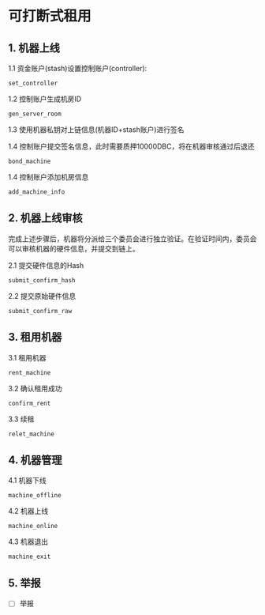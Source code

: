 # 可打断式租用

## 1. 机器上线

1.1 资金账户(stash)设置控制账户(controller):

`set_controller`

1.2 控制账户生成机房ID

`gen_server_room`

1.3 使用机器私钥对上链信息(机器ID+stash账户)进行签名

1.4 控制账户提交签名信息，此时需要质押10000DBC，将在机器审核通过后退还

`bond_machine`

1.4 控制账户添加机房信息

`add_machine_info`

## 2. 机器上线审核

完成上述步骤后，机器将分派给三个委员会进行独立验证。在验证时间内，委员会可以审核机器的硬件信息，并提交到链上。

2.1 提交硬件信息的Hash

`submit_confirm_hash`

2.2 提交原始硬件信息

`submit_confirm_raw`

## 3. 租用机器

3.1 租用机器

`rent_machine`

3.2 确认租用成功

`confirm_rent`

3.3 续租

`relet_machine`

## 4. 机器管理

4.1 机器下线

`machine_offline`

4.2 机器上线

`machine_online`

4.3 机器退出

`machine_exit`

## 5. 举报

- [ ] 举报

